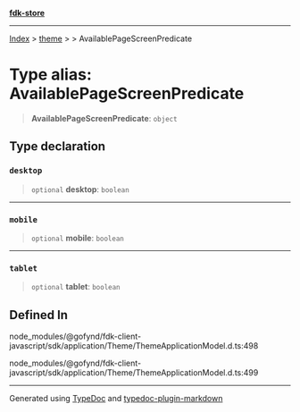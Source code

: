 [**fdk-store**](../../../README.md)
***

[Index](../../../API.md) > [theme](../../README.md) > [<internal>](../README.md) > AvailablePageScreenPredicate

# Type alias: AvailablePageScreenPredicate

> **AvailablePageScreenPredicate**: `object`

## Type declaration

### `desktop`

> `optional` **desktop**: `boolean`

***

### `mobile`

> `optional` **mobile**: `boolean`

***

### `tablet`

> `optional` **tablet**: `boolean`

## Defined In

node\_modules/@gofynd/fdk-client-javascript/sdk/application/Theme/ThemeApplicationModel.d.ts:498

node\_modules/@gofynd/fdk-client-javascript/sdk/application/Theme/ThemeApplicationModel.d.ts:499

***
Generated using [TypeDoc](https://typedoc.org/) and [typedoc-plugin-markdown](https://www.npmjs.com/package/typedoc-plugin-markdown)
